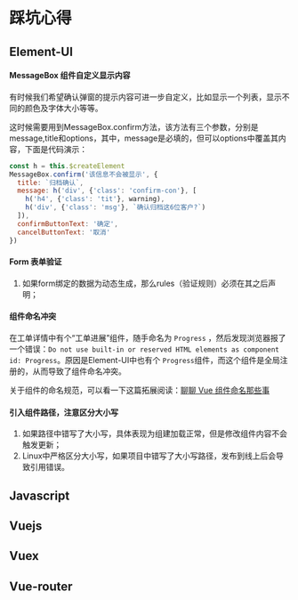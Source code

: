 # 踩坑心得



## Element-UI



#### MessageBox 组件自定义显示内容

有时候我们希望确认弹窗的提示内容可进一步自定义，比如显示一个列表，显示不同的颜色及字体大小等等。

这时候需要用到MessageBox.confirm方法，该方法有三个参数，分别是message,title和options，其中，message是必填的，但可以options中覆盖其内容，下面是代码演示：

```javascript
const h = this.$createElement
MessageBox.confirm('该信息不会被显示', {
  title: `归档确认`,
  message: h('div', {'class': 'confirm-con'}, [
    h('h4', {'class': 'tit'}, warning),
    h('div', {'class': 'msg'}, `确认归档这6位客户?`)
  ]),
  confirmButtonText: '确定',
  cancelButtonText: '取消'
})
```



#### Form 表单验证

1. 如果form绑定的数据为动态生成，那么rules（验证规则）必须在其之后声明；



#### 组件命名冲突

在工单详情中有个“工单进展”组件，随手命名为 `Progress` ，然后发现浏览器报了一个错误：`Do not use built-in or reserved HTML elements as component id: Progress`。原因是Element-UI中也有个 `Progress`组件，而这个组件是全局注册的，从而导致了组件命名冲突。

关于组件的命名规范，可以看一下这篇拓展阅读：[聊聊 Vue 组件命名那些事](http://cnodejs.org/topic/5816aabdcf18d0333412d323)



#### 引入组件路径，注意区分大小写

1. 如果路径中错写了大小写，具体表现为组建加载正常，但是修改组件内容不会触发更新；
2. Linux中严格区分大小写，如果项目中错写了大小写路径，发布到线上后会导致引用错误。



## Javascript





## Vuejs
  




## Vuex





## Vue-router





